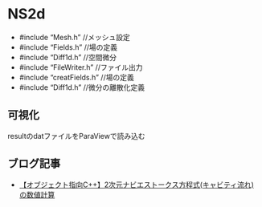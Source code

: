# NS2d

- #include “Mesh.h” //メッシュ設定
- #include “Fields.h” //場の定義
- #include “Diff1d.h” //空間微分
- #include “FileWriter.h” //ファイル出力
- #include “creatFields.h” //場の定義
- #include “Diff1d.h” //微分の離散化定義

## 可視化
resultのdatファイルをParaViewで読み込む

## ブログ記事
- [【オブジェクト指向C++】2次元ナビエストークス方程式(キャビティ流れ)の数値計算](https://takun-physics.net/14538/)
